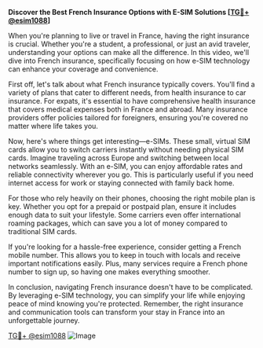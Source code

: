 **Discover the Best French Insurance Options with E-SIM Solutions [[TG💪+ @esim1088](https://t.me/s/esim1088)]**

When you're planning to live or travel in France, having the right insurance is crucial. Whether you're a student, a professional, or just an avid traveler, understanding your options can make all the difference. In this video, we'll dive into French insurance, specifically focusing on how e-SIM technology can enhance your coverage and convenience.

First off, let's talk about what French insurance typically covers. You'll find a variety of plans that cater to different needs, from health insurance to car insurance. For expats, it's essential to have comprehensive health insurance that covers medical expenses both in France and abroad. Many insurance providers offer policies tailored for foreigners, ensuring you're covered no matter where life takes you.

Now, here's where things get interesting—e-SIMs. These small, virtual SIM cards allow you to switch carriers instantly without needing physical SIM cards. Imagine traveling across Europe and switching between local networks seamlessly. With an e-SIM, you can enjoy affordable rates and reliable connectivity wherever you go. This is particularly useful if you need internet access for work or staying connected with family back home.

For those who rely heavily on their phones, choosing the right mobile plan is key. Whether you opt for a prepaid or postpaid plan, ensure it includes enough data to suit your lifestyle. Some carriers even offer international roaming packages, which can save you a lot of money compared to traditional SIM cards.

If you're looking for a hassle-free experience, consider getting a French mobile number. This allows you to keep in touch with locals and receive important notifications easily. Plus, many services require a French phone number to sign up, so having one makes everything smoother.

In conclusion, navigating French insurance doesn't have to be complicated. By leveraging e-SIM technology, you can simplify your life while enjoying peace of mind knowing you're protected. Remember, the right insurance and communication tools can transform your stay in France into an unforgettable journey.

[TG💪+ @esim1088](https://t.me/s/esim1088) ![Image](https://i.postimg.cc/Y0z9fWf4/image.png)